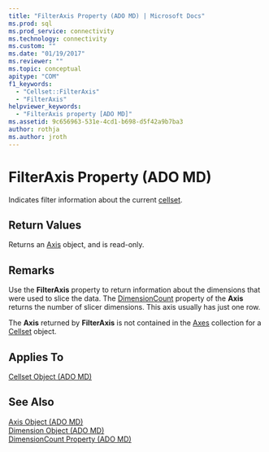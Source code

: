 ```yaml
---
title: "FilterAxis Property (ADO MD) | Microsoft Docs"
ms.prod: sql
ms.prod_service: connectivity
ms.technology: connectivity
ms.custom: ""
ms.date: "01/19/2017"
ms.reviewer: ""
ms.topic: conceptual
apitype: "COM"
f1_keywords: 
  - "Cellset::FilterAxis"
  - "FilterAxis"
helpviewer_keywords: 
  - "FilterAxis property [ADO MD]"
ms.assetid: 9c656963-531e-4cd1-b698-d5f42a9b7ba3
author: rothja
ms.author: jroth
---
```

# FilterAxis Property (ADO MD)
Indicates filter information about the current [cellset](../../../ado/reference/ado-md-api/cellset-object-ado-md.md).  
  
## Return Values  
 Returns an [Axis](../../../ado/reference/ado-md-api/axis-object-ado-md.md) object, and is read-only.  
  
## Remarks  
 Use the **FilterAxis** property to return information about the dimensions that were used to slice the data. The [DimensionCount](../../../ado/reference/ado-md-api/dimensioncount-property-ado-md.md) property of the **Axis** returns the number of slicer dimensions. This axis usually has just one row.  
  
 The **Axis** returned by **FilterAxis** is not contained in the [Axes](../../../ado/reference/ado-md-api/axes-collection-ado-md.md) collection for a [Cellset](../../../ado/reference/ado-md-api/cellset-object-ado-md.md) object.  
  
## Applies To  
 [Cellset Object (ADO MD)](../../../ado/reference/ado-md-api/cellset-object-ado-md.md)  
  
## See Also  
 [Axis Object (ADO MD)](../../../ado/reference/ado-md-api/axis-object-ado-md.md)   
 [Dimension Object (ADO MD)](../../../ado/reference/ado-md-api/dimension-object-ado-md.md)   
 [DimensionCount Property (ADO MD)](../../../ado/reference/ado-md-api/dimensioncount-property-ado-md.md)
